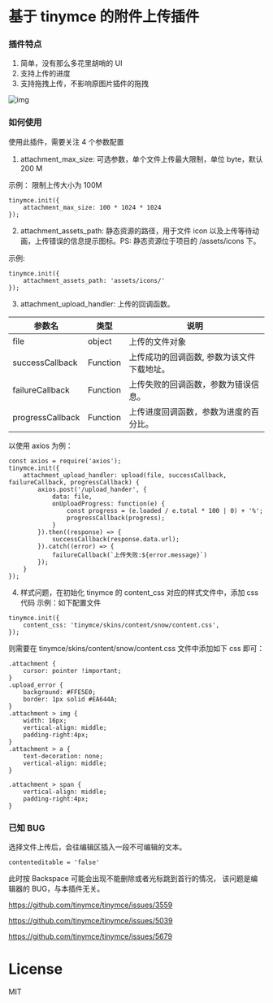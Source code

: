 # 基于 tinymce 的附件上传插件

### 插件特点

1. 简单，没有那么多花里胡哨的 UI
2. 支持上传的进度
3. 支持拖拽上传，不影响原图片插件的拖拽

![img](https://raw.githubusercontent.com/NebulaStudio/tinymce_attachment_plugin/master/attachment.gif)

### 如何使用

使用此插件，需要关注 4 个参数配置

1. attachment_max_size: 可选参数，单个文件上传最大限制，单位 byte，默认 200 M

示例： 限制上传大小为 100M

```
tinymce.init({
    attachment_max_size: 100 * 1024 * 1024
});
```

2. attachment_assets_path: 静态资源的路径，用于文件 icon 以及上传等待动画，上传错误的信息提示图标。PS: 静态资源位于项目的 /assets/icons 下。

示例:

```
tinymce.init({
    attachment_assets_path: 'assets/icons/'
});
```

3. attachment_upload_handler: 上传的回调函数。

| 参数名           | 类型     | 说明                                       |
| ---------------- | -------- | ------------------------------------------ |
| file             | object   | 上传的文件对象                             |
| successCallback  | Function | 上传成功的回调函数, 参数为该文件下载地址。 |
| failureCallback  | Function | 上传失败的回调函数，参数为错误信息。       |
| progressCallback | Function | 上传进度回调函数，参数为进度的百分比。     |

以使用 axios 为例：

```
const axios = require('axios');
tinymce.init({
    attachment_upload_handler: upload(file, successCallback, failureCallback, progressCallback) {
        axios.post('/upload_hander', {
            data: file,
            onUploadProgress: function(e) {
                const progress = (e.loaded / e.total * 100 | 0) + '%';
                progressCallback(progress);
            }
        }).then((response) => {
            successCallback(response.data.url);
        }).catch((error) => {
            failureCallback(`上传失败:${error.message}`)
        });
    }
});
```

4. 样式问题，在初始化 tinymce 的 content_css 对应的样式文件中，添加 css 代码
   示例：如下配置文件

```
tinymce.init({
    content_css: 'tinymce/skins/content/snow/content.css',
});
```

则需要在 tinymce/skins/content/snow/content.css 文件中添加如下 css 即可：

```
.attachment {
    cursor: pointer !important;
}
.upload_error {
    background: #FFE5E0;
    border: 1px solid #EA644A;
}
.attachment > img {
    width: 16px;
    vertical-align: middle;
    padding-right:4px;
}
.attachment > a {
    text-decoration: none;
    vertical-align: middle;
}

.attachment > span {
    vertical-align: middle;
    padding-right:4px;
}
```

### 已知 BUG

选择文件上传后，会往编辑区插入一段不可编辑的文本。

```
contenteditable = 'false'
```

此时按 Backspace 可能会出现不能删除或者光标跳到首行的情况，
该问题是编辑器的 BUG，与本插件无关。

https://github.com/tinymce/tinymce/issues/3559

https://github.com/tinymce/tinymce/issues/5039

https://github.com/tinymce/tinymce/issues/5679

# License

MIT
